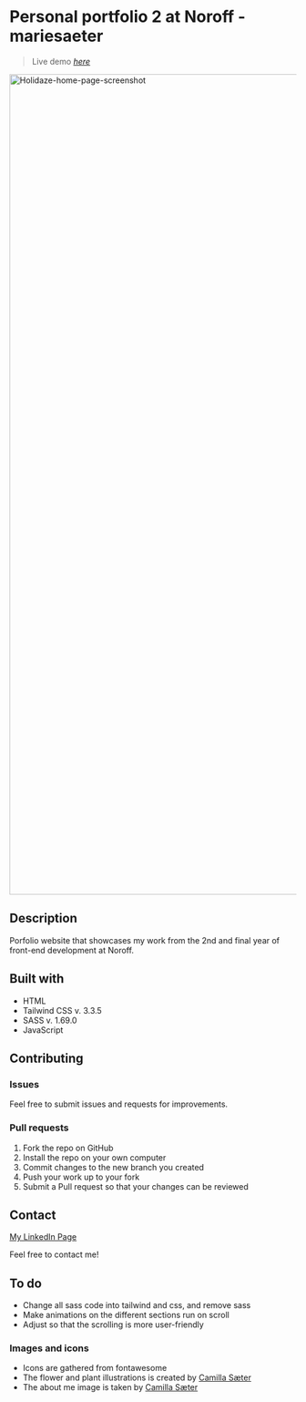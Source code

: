 # Personal portfolio 2 at Noroff - mariesaeter

> Live demo [_here_](https://feulur.netlify.app)

<img width="1440" alt="Holidaze-home-page-screenshot" src="https://github.com/mariesaeter/images-in-readme/assets/96269610/5e0be30d-49f5-46aa-9826-041444099296">


## Description
Porfolio website that showcases my work from the 2nd and final year of front-end development at Noroff.

## Built with
- HTML
- Tailwind CSS v. 3.3.5
- SASS v. 1.69.0
- JavaScript

 ## Contributing
 ### Issues
 Feel free to submit issues and requests for improvements.

 ### Pull requests

 1. Fork the repo on GitHub
 2. Install the repo on your own computer
 3. Commit changes to the new branch you created
 4. Push your work up to your fork
 5. Submit a Pull request so that your changes can be reviewed

 ## Contact

 [My LinkedIn Page](www.linkedin.com/in/marie-sæter-954821207)

 Feel free to contact me!

## To do
+ Change all sass code into tailwind and css, and remove sass
+ Make animations on the different sections run on scroll
+ Adjust so that the scrolling is more user-friendly

 ### Images and icons
 + Icons are gathered from fontawesome
 + The flower and plant illustrations is created by [Camilla Sæter](https://www.helkiri.com)
 + The about me image is taken by [Camilla Sæter](https://www.helkiri.com)

 



